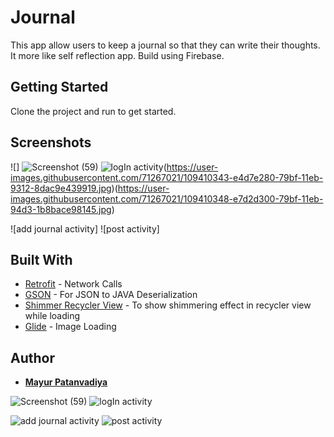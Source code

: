 # Journal
 This app allow users to keep a journal so that they can write their thoughts. It more
like self reflection app. Build using Firebase.

## Getting Started

Clone the project and run to get started.

## Screenshots

![]
![Screenshot (59)](https://user-images.githubusercontent.com/71267021/109410036-5d896f80-79bd-11eb-8f8d-f611ce618a17.png)   ![logIn activity](https://user-images.githubusercontent.com/71267021/109410304-890d5980-79bf-11eb-97f1-39833e65e333.jpg)(https://user-images.githubusercontent.com/71267021/109410343-e4d7e280-79bf-11eb-9312-8dac9e439919.jpg)(https://user-images.githubusercontent.com/71267021/109410348-e7d2d300-79bf-11eb-94d3-1b8bace98145.jpg)




![add journal activity]
![post activity]


## Built With

* [Retrofit](https://github.com/square/retrofit) - Network Calls
* [GSON](https://github.com/google/gson) - For JSON to JAVA Deserialization
* [Shimmer Recycler View](https://github.com/sharish/ShimmerRecyclerView) - To show shimmering effect in recycler view while loading
* [Glide](https://github.com/bumptech/glide) - Image Loading

## Author

* **[Mayur Patanvadiya](https://about.me/mayur_p)**



![Screenshot (59)](https://user-images.githubusercontent.com/71267021/109410036-5d896f80-79bd-11eb-8f8d-f611ce618a17.png)   ![logIn activity](https://user-images.githubusercontent.com/71267021/109410304-890d5980-79bf-11eb-97f1-39833e65e333.jpg)




![add journal activity](https://user-images.githubusercontent.com/71267021/109410343-e4d7e280-79bf-11eb-9312-8dac9e439919.jpg)
![post activity](https://user-images.githubusercontent.com/71267021/109410348-e7d2d300-79bf-11eb-94d3-1b8bace98145.jpg)
